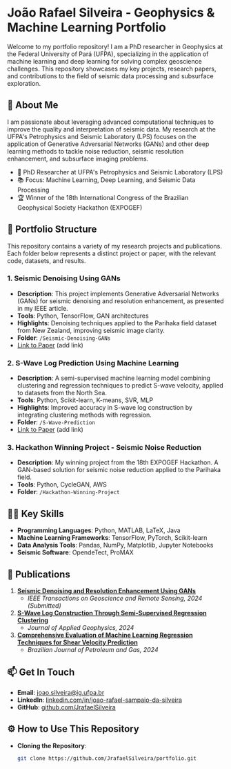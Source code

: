 # João Rafael Silveira - Geophysics & Machine Learning Portfolio

Welcome to my portfolio repository! I am a PhD researcher in Geophysics at the Federal University of Pará (UFPA), specializing in the application of machine learning and deep learning for solving complex geoscience challenges. This repository showcases my key projects, research papers, and contributions to the field of seismic data processing and subsurface exploration.

## 🚀 About Me

I am passionate about leveraging advanced computational techniques to improve the quality and interpretation of seismic data. My research at the UFPA's Petrophysics and Seismic Laboratory (LPS) focuses on the application of Generative Adversarial Networks (GANs) and other deep learning methods to tackle noise reduction, seismic resolution enhancement, and subsurface imaging problems.

- 🔬 PhD Researcher at UFPA's Petrophysics and Seismic Laboratory (LPS)
- 📚 Focus: Machine Learning, Deep Learning, and Seismic Data Processing
- 🏆 Winner of the 18th International Congress of the Brazilian Geophysical Society Hackathon (EXPOGEF)

## 📂 Portfolio Structure

This repository contains a variety of my research projects and publications. Each folder below represents a distinct project or paper, with the relevant code, datasets, and results.

### 1. **Seismic Denoising Using GANs**  
   - **Description**: This project implements Generative Adversarial Networks (GANs) for seismic denoising and resolution enhancement, as presented in my IEEE article.
   - **Tools**: Python, TensorFlow, GAN architectures
   - **Highlights**: Denoising techniques applied to the Parihaka field dataset from New Zealand, improving seismic image clarity.
   - **Folder**: `/Seismic-Denoising-GANs`  
   - [Link to Paper](#) (add link)

### 2. **S-Wave Log Prediction Using Machine Learning**  
   - **Description**: A semi-supervised machine learning model combining clustering and regression techniques to predict S-wave velocity, applied to datasets from the North Sea.
   - **Tools**: Python, Scikit-learn, K-means, SVR, MLP
   - **Highlights**: Improved accuracy in S-wave log construction by integrating clustering methods with regression.
   - **Folder**: `/S-Wave-Prediction`
   - [Link to Paper](#) (add link)

### 3. **Hackathon Winning Project - Seismic Noise Reduction**  
   - **Description**: My winning project from the 18th EXPOGEF Hackathon. A GAN-based solution for seismic noise reduction applied to the Parihaka field.
   - **Tools**: Python, CycleGAN, AWS
   - **Folder**: `/Hackathon-Winning-Project`

## 🧑‍💻 Key Skills
- **Programming Languages**: Python, MATLAB, LaTeX, Java
- **Machine Learning Frameworks**: TensorFlow, PyTorch, Scikit-learn
- **Data Analysis Tools**: Pandas, NumPy, Matplotlib, Jupyter Notebooks
- **Seismic Software**: OpendeTect, ProMAX

## 📄 Publications
1. **[Seismic Denoising and Resolution Enhancement Using GANs](#)**  
   - *IEEE Transactions on Geoscience and Remote Sensing, 2024 (Submitted)*
2. **[S-Wave Log Construction Through Semi-Supervised Regression Clustering](https://www.sciencedirect.com/science/article/pii/S0926985124001927?casa_token=cnXBIXgU0zAAAAAA:UxQ4DKV-srx8Fu2ROKRR1S1WnK5v6pCR5nuA-itL3e1nrhjUMqjrPlAG4WJTGin7AUDyVa56hg)**  
   - *Journal of Applied Geophysics, 2024*
3. **[Comprehensive Evaluation of Machine Learning Regression Techniques for Shear Velocity Prediction](https://www.portalabpg.org.br/bjpg/index.php/bjpg/article/viewFile/839/428)**  
   - *Brazilian Journal of Petroleum and Gas, 2024*

## 📫 Get In Touch
- **Email**: [joao.silveira@ig.ufpa.br](mailto:joao.silveira@ig.ufpa.br)
- **LinkedIn**: [linkedin.com/in/joao-rafael-sampaio-da-silveira](https://linkedin.com/in/joao-rafael-sampaio-da-silveira)
- **GitHub**: [github.com/JrafaelSilveira](https://github.com/JrafaelSilveira)

## ⚙️ How to Use This Repository
- **Cloning the Repository**: 
   ```bash
   git clone https://github.com/JrafaelSilveira/portfolio.git

